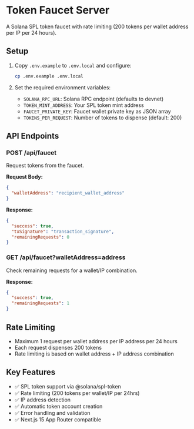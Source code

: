# Token Faucet Server

A Solana SPL token faucet with rate limiting (200 tokens per wallet address per IP per 24 hours).

## Setup

1. Copy `.env.example` to `.env.local` and configure:
   ```bash
   cp .env.example .env.local
   ```

2. Set the required environment variables:
   - `SOLANA_RPC_URL`: Solana RPC endpoint (defaults to devnet)
   - `TOKEN_MINT_ADDRESS`: Your SPL token mint address
   - `FAUCET_PRIVATE_KEY`: Faucet wallet private key as JSON array
   - `TOKENS_PER_REQUEST`: Number of tokens to dispense (default: 200)

## API Endpoints

### POST /api/faucet
Request tokens from the faucet.

**Request Body:**
```json
{
  "walletAddress": "recipient_wallet_address"
}
```

**Response:**
```json
{
  "success": true,
  "txSignature": "transaction_signature",
  "remainingRequests": 0
}
```

### GET /api/faucet?walletAddress=address
Check remaining requests for a wallet/IP combination.

**Response:**
```json
{
  "success": true,
  "remainingRequests": 1
}
```

## Rate Limiting

- Maximum 1 request per wallet address per IP address per 24 hours
- Each request dispenses 200 tokens
- Rate limiting is based on wallet address + IP address combination

## Key Features

- ✅ SPL token support via @solana/spl-token
- ✅ Rate limiting (200 tokens per wallet/IP per 24hrs)
- ✅ IP address detection
- ✅ Automatic token account creation
- ✅ Error handling and validation
- ✅ Next.js 15 App Router compatible